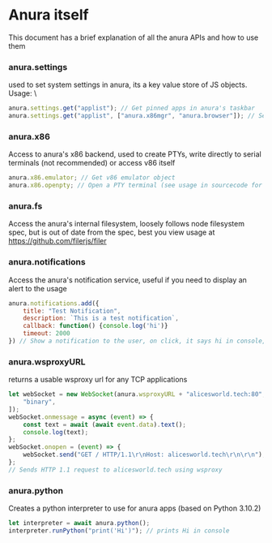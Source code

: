 # Anura itself

This document has a brief explanation of all the anura APIs and how to use them

### anura.settings

used to set system settings in anura, its a key value store of JS objects.
Usage: \

```js
anura.settings.get("applist"); // Get pinned apps in anura's taskbar
anura.settings.get("applist", ["anura.x86mgr", "anura.browser"]); // Set pinned apps in anura's taskbar in this order
```

### anura.x86

Access to anura's x86 backend, used to create PTYs, write directly to serial terminals (not recommended) or access v86 itself

```js
anura.x86.emulator; // Get v86 emulator object
anura.x86.openpty; // Open a PTY terminal (see usage in sourcecode for terminal.app)
```

### anura.fs

Access the anura's internal filesystem, loosely follows node filesystem spec, but is out of date from the spec, best you view usage at https://github.com/filerjs/filer

### anura.notifications

Access the anura's notification service, useful if you need to display an alert to the usage

```js
anura.notifications.add({
    title: "Test Notification",
    description: `This is a test notification`,
    callback: function() {console.log('hi')}
    timeout: 2000
}) // Show a notification to the user, on click, it says hi in console, it lasts for 2 seconds.
```

### anura.wsproxyURL

returns a usable wsproxy url for any TCP applications

```js
let webSocket = new WebSocket(anura.wsproxyURL + "alicesworld.tech:80", [
    "binary",
]);
webSocket.onmessage = async (event) => {
    const text = await (await event.data).text();
    console.log(text);
};
webSocket.onopen = (event) => {
    webSocket.send("GET / HTTP/1.1\r\nHost: alicesworld.tech\r\n\r\n");
};
// Sends HTTP 1.1 request to alicesworld.tech using wsproxy
```

### anura.python

Creates a python interpreter to use for anura apps (based on Python 3.10.2)

```js
let interpreter = await anura.python();
interpreter.runPython("print('Hi')"); // prints Hi in console
```
